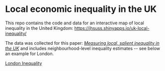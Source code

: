 # Local economic inequality in the UK

This repo contains the code and data for an interactive map of local inequality in the United Kingdom: https://jhsuss.shinyapps.io/uk-local-inequality/

The data was collected for this paper: [*Measuring local, salient inequality in the UK*](https://papers.ssrn.com/sol3/papers.cfm?abstract_id=3958731) and includes neighbourhood-level inequality estimates -- see below an example for London.

[London Inequality](london_inequality.png)


